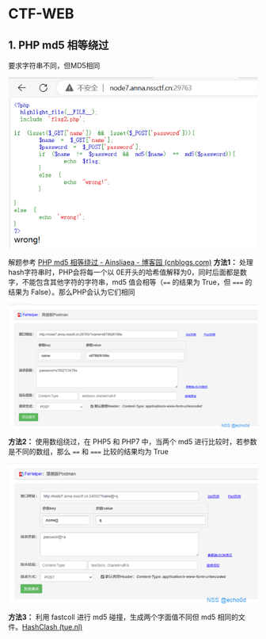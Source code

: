  # CTF-WEB

## 1. PHP md5 相等绕过
要求字符串不同，但MD5相同

![image.png](img/1-CTF_WEB/1723443073686-5b063869-00fe-4b1e-9c56-7725ef648760.png)

解题参考
[PHP md5 相等绕过 - Ainsliaea - 博客园 (cnblogs.com)](https://www.cnblogs.com/ainsliaea/p/15126218.html)
**方法1：**
处理hash字符串时，PHP会将每一个以 0E开头的哈希值解释为0，同时后面都是数字，不能包含其他字符的字符串，md5 值会相等（`==` 的结果为 True，但 `===` 的结果为 False）。那么PHP会认为它们相同

![](img/1-CTF_WEB/1723443990504-3cbbfbb8-44db-483b-91d1-f250f3732497.jpeg)

**方法2：**
使用数组绕过，在 PHP5 和 PHP7 中，当两个 md5 进行比较时，若参数是不同的数组，那么 `==` 和 `===` 比较的结果均为 True

![](img/1-CTF_WEB/1723444019927-4af6822b-4053-477d-a114-a7028a5e6a4f.jpeg)

**方法3：**
利用 fastcoll 进行 md5 碰撞，生成两个字面值不同但 md5 相同的文件。[HashClash (tue.nl)](https://www.win.tue.nl/hashclash/)

